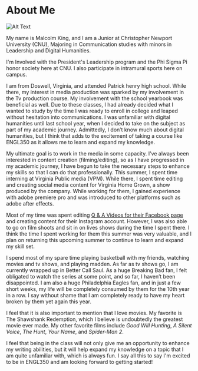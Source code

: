 # About Me

![Alt Text](https://hydratedking.github.io/HydratedKing/images/Malcolm_CNU.jpeg)

My name is Malcolm King, and I am a Junior at Christopher Newport University (CNU), Majoring in Communication studies with minors in Leadership and Digital Humanities. 

I'm Involved with the President's Leadership program and the Phi Sigma Pi honor society here at CNU. I also participate in intramural sports here on campus. 

I am from Doswell, Virginia, and attended Patrick henry high school. While there, my interest in media production was sparked by my involvement in the Tv production course. My involvement with the school yearbook was beneficial as well. Due to these classes, I had already decided what I wanted to study by the time I was ready to enroll in college and leaped without hesitation into communications.
I was unfamiliar with digital humanities until last school year, when I decided to take on the subject as part of my academic journey. Admittedly, I don’t know much about digital humanities, but I think that adds to the excitement of taking a course like ENGL350 as it allows me to learn and expand my knowledge. 

My ultimate goal is to work in the media in some capacity. I’ve always been interested in content creation (filming/editing), so as I have progressed in my academic journey, I have begun to take the necessary steps to enhance my skills so that I can do that professionally. 
This summer, I spent time interning at Virginia Public media (VPM). While there, I spent time editing and creating social media content for Virginia Home Grown, a show produced by the company. While working for them, I gained experience with adobe premiere pro and was introduced to other platforms such as adobe after effects.  

Most of my time was spent editing [ Q & A Videos for their Facebook page](https://www.facebook.com/VirginiaHomeGrown/videos/growing-strawberries/464441492176811) and creating content for their Instagram account. However, I was also able to go on film shoots and sit in on lives shows during the time I spent there. I think the time I spent working for them this summer was very valuable, and I plan on returning this upcoming summer to continue to learn and expand my skill set. 

I spend most of my spare time playing basketball with my friends, watching movies and tv shows, and playing madden. As far as tv shows go, I am currently wrapped up in Better Call Saul. As a huge Breaking Bad fan, I felt obligated to watch the series at some point, and so far, I haven’t been disappointed. 
I am also a huge Philadelphia Eagles fan, and in just a few short weeks, my life will be completely consumed by them for the 10th year in a row. I say without shame that I am completely ready to have my heart broken by them yet again this year. 

I feel that it is also important to mention that I love movies. My favorite is The Shawshank Redemption, which I believe is undoubtedly the greatest movie ever made. My other favorite films include *Good Will Hunting*, *A Silent Voice*, *The Hunt*, *Your Name*, and *Spider-Man 2*. 

I feel that being in the class will not only give me an opportunity to enhance my writing abilities, but it will help expand my knowledge on a topic that I am quite unfamiliar with, which is always fun. I say all this to say I'm excited to be in ENGL350 and am looking forward to getting started! 
 
 

